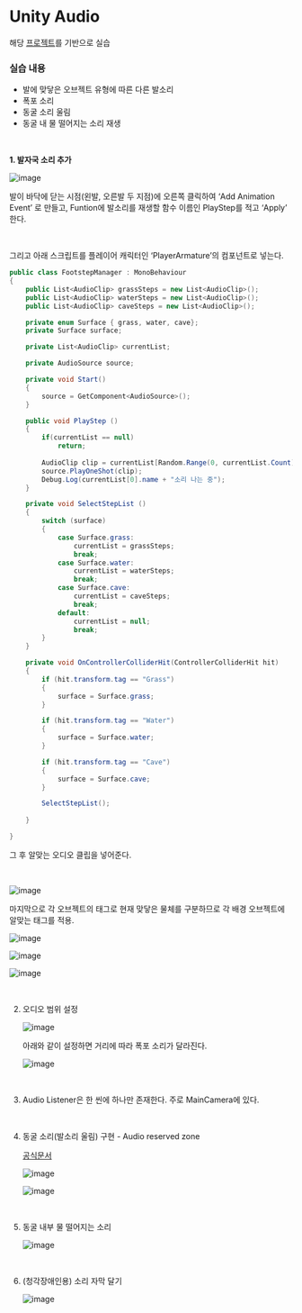 # Unity Audio

해당 [프로젝트](https://drive.google.com/file/d/1AC82PO4r192LbbszKT5lafu56TkhwNFa/view?usp=sharing)를 기반으로 실습<br>

### 실습 내용
- 발에 맞닿은 오브젝트 유형에 따른 다른 발소리
- 폭포 소리
- 동굴 소리 울림
- 동굴 내 물 떨어지는 소리 재생

<br>

**1. 발자국 소리 추가**

  ![image](https://github.com/SShinMJ/TIL/assets/82142527/2678ecce-2358-4cfa-b9c4-6a284f45c4c9)

  발이 바닥에 닫는 시점(왼발, 오른발 두 지점)에 오른쪽 클릭하여 ‘Add Animation Event’ 로 만들고, Funtion에 발소리를 재생할 함수 이름인 PlayStep를 적고 ‘Apply’ 한다.

  <br>

  그리고 아래 스크립트를 플레이어 캐릭터인 ‘PlayerArmature’의 컴포넌트로 넣는다.

  ```csharp
  public class FootstepManager : MonoBehaviour
  {
      public List<AudioClip> grassSteps = new List<AudioClip>();
      public List<AudioClip> waterSteps = new List<AudioClip>();
      public List<AudioClip> caveSteps = new List<AudioClip>();
  
      private enum Surface { grass, water, cave};
      private Surface surface;
  
      private List<AudioClip> currentList;
  
      private AudioSource source;
  
      private void Start()
      {
          source = GetComponent<AudioSource>();            
      }
  
      public void PlayStep ()
      {
          if(currentList == null)
              return;
          
          AudioClip clip = currentList[Random.Range(0, currentList.Count)];
          source.PlayOneShot(clip);
          Debug.Log(currentList[0].name + "소리 나는 중");
      }
  
      private void SelectStepList ()
      {
          switch (surface)
          {
              case Surface.grass:
                  currentList = grassSteps;
                  break;
              case Surface.water:
                  currentList = waterSteps;
                  break;
              case Surface.cave:
                  currentList = caveSteps;
                  break;
              default:
                  currentList = null;
                  break;
          }
      }
  
      private void OnControllerColliderHit(ControllerColliderHit hit)
      {
          if (hit.transform.tag == "Grass")
          {
              surface = Surface.grass;
          }
  
          if (hit.transform.tag == "Water")
          {
              surface = Surface.water;
          }
  
          if (hit.transform.tag == "Cave")
          {
              surface = Surface.cave;
          }
  
          SelectStepList();
          
      }
  
  }
  ```

  그 후 알맞는 오디오 클립을 넣어준다.

  <br>

  ![image](https://github.com/SShinMJ/TIL/assets/82142527/4c6ea8ef-c1f0-4daa-80b9-9ebc081e8899)

  마지막으로 각 오브젝트의 태그로 현재 맞닿은 물체를 구분하므로 각 배경 오브젝트에 알맞는 태그를 적용.

  ![image](https://github.com/SShinMJ/TIL/assets/82142527/27962e38-1581-44ba-aba5-fdaf5595bba0)

  ![image](https://github.com/SShinMJ/TIL/assets/82142527/cc224b23-6c6e-4177-bc19-2e1f16480c2f)

  ![image](https://github.com/SShinMJ/TIL/assets/82142527/efcccb86-09c6-4c3d-b94c-0ba7ce8d8a0b)

  <br>

2. 오디오 범위 설정

   ![image](https://github.com/SShinMJ/TIL/assets/82142527/6557b0c3-955c-4bcc-9652-c4dffc9da2b7)

   아래와 같이 설정하면 거리에 따라 폭포 소리가 달라진다.

   ![image](https://github.com/SShinMJ/TIL/assets/82142527/79ec69b4-8e5b-4557-90b8-f8b8fa7d68c8)

   <br>

5. Audio Listener은 한 씬에 하나만 존재한다. 주로 MainCamera에 있다.

   <br>

6. 동굴 소리(발소리 울림) 구현 - Audio reserved zone

   [공식문서](https://docs.unity3d.com/kr/2021.1/Manual/class-AudioReverbZone.html)

   ![image](https://github.com/SShinMJ/TIL/assets/82142527/486a8ba4-a91a-4262-9b61-29e5c2b53e5f)

   ![image](https://github.com/SShinMJ/TIL/assets/82142527/592ce749-fe71-4c3f-947d-d5066268c17c)

   <br>

7. 동굴 내부 물 떨어지는 소리
   
   ![image](https://github.com/SShinMJ/TIL/assets/82142527/1c0b8666-6794-4e41-a1d5-202585a063ff)

  <br>
  
6. (청각장애인용) 소리 자막 달기

   ![image](https://github.com/SShinMJ/TIL/assets/82142527/b323dac7-b77a-4f1a-93e9-7b6e2bbe51d3)









